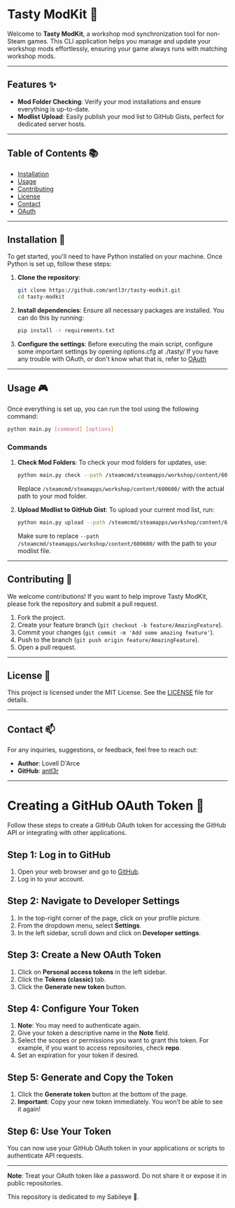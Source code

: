 # Tasty ModKit 🍫

Welcome to **Tasty ModKit**, a workshop mod synchronization tool for non-Steam games. This CLI application helps you manage and update your workshop mods effortlessly, ensuring your game always runs with matching workshop mods.

---

## Features ✨

-   **Mod Folder Checking**: Verify your mod installations and ensure everything is up-to-date.
-   **Modlist Upload**: Easily publish your mod list to GitHub Gists, perfect for dedicated server hosts.

---

## Table of Contents 📚

-   [Installation](#installation)
-   [Usage](#usage)
-   [Contributing](#contributing)
-   [License](#license)
-   [Contact](#contact)
-   [OAuth](#oauth)

---

## Installation 🚀

To get started, you'll need to have Python installed on your machine. Once Python is set up, follow these steps:

1. **Clone the repository**:

    ```bash
    git clone https://github.com/antl3r/tasty-modkit.git
    cd tasty-modkit
    ```

2. **Install dependencies**:
   Ensure all necessary packages are installed. You can do this by running:

    ```bash
    pip install -r requirements.txt
    ```

3. **Configure the settings**:
   Before executing the main script, configure some important settings by opening options.cfg at ./tasty/
   If you have any trouble with OAuth, or don't know what that is, refer to [OAuth](#oauth)

---

## Usage 🎮

Once everything is set up, you can run the tool using the following command:

```bash
python main.py [command] [options]
```

### Commands

1. **Check Mod Folders**:
   To check your mod folders for updates, use:

    ```bash
    python main.py check --path /steamcmd/steamapps/workshop/content/600600/
    ```

    Replace `/steamcmd/steamapps/workshop/content/600600/` with the actual path to your mod folder.

2. **Upload Modlist to GitHub Gist**:
   To upload your current mod list, run:
    ```bash
    python main.py upload --path /steamcmd/steamapps/workshop/content/600600/
    ```
    Make sure to replace `--path /steamcmd/steamapps/workshop/content/600600/` with the path to your modlist file.

---

## Contributing 🤝

We welcome contributions! If you want to help improve Tasty ModKit, please fork the repository and submit a pull request.

1. Fork the project.
2. Create your feature branch (`git checkout -b feature/AmazingFeature`).
3. Commit your changes (`git commit -m 'Add some amazing feature'`).
4. Push to the branch (`git push origin feature/AmazingFeature`).
5. Open a pull request.

---

## License 📄

This project is licensed under the MIT License. See the [LICENSE](LICENSE) file for details.

---

## Contact 📫

For any inquiries, suggestions, or feedback, feel free to reach out:

-   **Author**: Lovell D'Arce
-   **GitHub**: [antl3r](https://github.com/antl3r)

---

# Creating a GitHub OAuth Token 🔑

Follow these steps to create a GitHub OAuth token for accessing the GitHub API or integrating with other applications.

## Step 1: Log in to GitHub

1. Open your web browser and go to [GitHub](https://github.com).
2. Log in to your account.

## Step 2: Navigate to Developer Settings

1. In the top-right corner of the page, click on your profile picture.
2. From the dropdown menu, select **Settings**.
3. In the left sidebar, scroll down and click on **Developer settings**.

## Step 3: Create a New OAuth Token

1. Click on **Personal access tokens** in the left sidebar.
2. Click the **Tokens (classic)** tab.
3. Click the **Generate new token** button.

## Step 4: Configure Your Token

1. **Note**: You may need to authenticate again.
2. Give your token a descriptive name in the **Note** field.
3. Select the scopes or permissions you want to grant this token. For example, if you want to access repositories, check **repo**.
4. Set an expiration for your token if desired.

## Step 5: Generate and Copy the Token

1. Click the **Generate token** button at the bottom of the page.
2. **Important**: Copy your new token immediately. You won’t be able to see it again!

## Step 6: Use Your Token

You can now use your GitHub OAuth token in your applications or scripts to authenticate API requests.

---

**Note**: Treat your OAuth token like a password. Do not share it or expose it in public repositories.

This repository is dedicated to my Sabileye 🍫.
